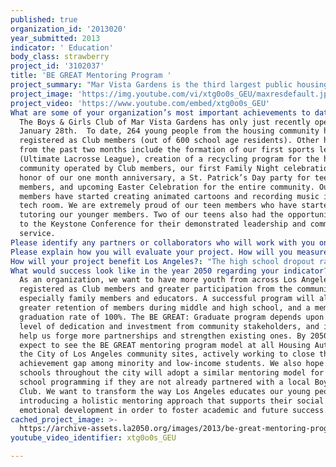 ```yaml
---
published: true
organization_id: '2013020'
year_submitted: 2013
indicator: ' Education'
body_class: strawberry
project_id: '3102037'
title: 'BE GREAT Mentoring Program '
project_summary: "Mar Vista Gardens is the third largest public housing site in the city of Los Angeles and is located in the 5th most crime-ridden neighborhood.  The average household income at Mar Vista Gardens is $1,713 per month, more than half of households live at poverty level, and 67% of adult residents do not have a high school diploma. Currently, 600 school age youth live in this community.\r\n\r\nOur idea is to provide an after-school mentoring program that ensures that all the children in the Mar Vista Gardens community have the opportunity to build successful and productive futures for themselves and their families. The BE GREAT: Graduate program is the Boys & Girls Club’s solution to the low educational attainment rates and cycle of poverty in low-income communities like Mar Vista Gardens. BE GREAT is an evidence-based dropout intervention program that targets young people who are most vulnerable to dropping out of school. The program is based on the University of Minnesota’s Check & Connect model, which is one of 27 dropout intervention programs reviewed by the U.S. Department of Education thus far.  It is proven to have positive effects for keeping youth in school. \r\n\r\nThe Boys & Girls Club of Mar Vista Gardens will implement the BE GREAT: Graduate model to support and encourage academic achievement for young residents, ages 6 to 18 years. The BE GREAT program has three components: \r\n\r\n1)\tMentor-Youth Relationships – Club staff and community volunteers build long-term mentoring relationships with youth by creating an environment of trust and open communication. The goal is to instill in young people the belief that “they can, they want to, and they belong.”\r\n2)\tIntentional Tracking – Club staff watch for warning signs of student withdrawal from school (i.e. attendance, behavior and course failure). As mentors, they work with program participants to develop timely intervention that focuses on reducing negative factors, increasing strengths, problem solving and persistence. \r\n3)\tEnhanced Club-School-Home Partnership and Communication – The Club and local schools work together to share information. The Club proactively reaches out to parents in order to engage them in their children’s education.\r\n\r\nResearch conducted by Boys & Girls Clubs of America suggests that youth who attend program approximately once per week are more likely to demonstrate positive outcomes than those who attend less frequently. In order to ensure that our BE GREAT program is the most effective, we need to incorporate it into a comprehensive youth development program that provides a safe environment and fun, engaging activities. Support from the Goldhirsh Foundation and the LA2050 Challenge would allow us to create an interactive space where youth feel comfortable learning, playing, and building trusting relationships. Resources for an effective BE GREAT program include professional and committed youth development staff, a strong community volunteer program, academic enrichment activities in language arts and STEM subjects, and engaging space for learning, playing and socializing.\r\n\r\nThe Boys & Girls Club of Mar Vista Gardens is still in the process of building and creating the necessary resources to realize our goal of operating a successful BE GREAT: Graduate program. Since we opened on January 28, 2013, more than 250 of the 600 school-age youth who live in the community have registered as Club members. Because membership is also open to youth from the surrounding neighborhood, we have the potential to serve hundreds more young people. The BE GREAT program would provide mentoring for all registered Club members, ensuring that they receive consistent support from caring and trusted adults. Moreover, it fulfills a critical need by addressing social and emotional problems that homework help and tutoring alone do not solve."
project_image: 'https://img.youtube.com/vi/xtg0o0s_GEU/maxresdefault.jpg'
project_video: 'https://www.youtube.com/embed/xtg0o0s_GEU'
What are some of your organization’s most important achievements to date?: >-
  The Boys & Girls Club of Mar Vista Gardens has only just recently opened on
  January 28th.  To date, 264 young people from the housing community have
  registered as Club members (out of 600 school age residents). Other highlights
  from the past two months include the formation of our first sports league
  (Ultimate Lacrosse League), creation of a recycling program for the housing
  community operated by Club members, our first Family Night celebration in
  honor of our one month anniversary, a St. Patrick’s Day party for teen
  members, and upcoming Easter Celebration for the entire community. Our Club
  members have started creating animated cartoons and recording music in our
  tech room. We are extremely proud of our teen members who have started
  tutoring our younger members. Two of our teens also had the opportunity to go
  to the Keystone Conference for their demonstrated leadership and community
  service.
Please identify any partners or collaborators who will work with you on this project.: "Clare Foundation\r\nDel Rey Neighborhood Council\r\nDiDi Hirsh Mental Health\r\nHousing Authority of the City of Los Angeles\r\nJVS – WorkSource\r\nLos Angeles Police Department\r\nLos Angeles Unified School District\r\nLoyola Marymount University\r\nMar Vista Family Center\r\nUCLA Literacy Program\r\nUCLA OneSource\r\nVenice Sill Center\r\nVista-Wrap\r\nVolunteers of America\r\nWestside Regional Center"
Please explain how you will evaluate your project. How will you measure success?: "Club staff will use the following indicators to track the progress of BE GREAT: Graduate participants:\r\n•\tFrequency of attendance\r\n•\tPercent of surveyed members that are performing at grade level (based on age)\r\n•\tHighest level of schooling that members expect to complete\r\n•\tPercent of surveyed members that expect to complete high school\r\n•\tPercent of members that report an optimal Club Experience based on their relationship with a caring adult\r\n•\tExtent to which members feel connected to school as demonstrated through grades, school attendance, and effort and interest in school work.\r\n\r\nEach of these indicators was chosen for its usefulness to either demonstrate or predict a young person’s achievement of one or more positive outcomes. The indicators are research-based and age-appropriate. \r\n\r\nData collection will be conducted through several mechanisms including member self-reporting, partnerships with local schools, and BGCA’s National Youth Outcomes Initiative (NYOI). The NYOI connects our Club member tracking database with the National Outcomes Database, which collects and analyzes member demographics such as attendance, program participation and community service hours. The majority of program indicators will be collected using the National Outcomes Survey, which asks age-appropriate questions about member behaviors and attitudes regarding the Club experience as well as academic achievement, good character and citizenship, and healthy lifestyles. Surveys are available in both English and Spanish."
How will your project benefit Los Angeles?: "The high school dropout rate in Los Angeles County is more than 20%. This rate is even higher for Hispanic and black students and students from low-income households. The community at Mar Vista Gardens, which is 84% Hispanic and has 55% of households living at the federal poverty level, is highly representative of this achievement gap. Through this project, we would be able to establish the BE GREAT program at Mar Vista Gardens as a model for other low-income and public housing communities. In fact, the Housing Authority of the City of Los Angeles (HACLA) plans to use our after-school program, which is built around BE GREAT, as the model for youth programs at all of its housing sites. As a result, the program has the potential to impact nearly 7,000 young HACLA residents, and this number is continuing to grow as HACLA develops more low-income housing sites.\r\n\r\nSpecifically, the BE GREAT model has proven to have the following results for youth participants who complete the program (based on data collected by the Boys & Girls Clubs of America over two years):\r\n•\t54% maintained or improved their school attendance \r\n•\t77% showed a constant or improved grade in reading\r\n•\t74% showed a constant or improved grade in math\r\n•\t56% maintained or improved their behavior at school\r\n•\t98% progressed to the next grade level on time\r\n\r\nBy implementing BE GREAT at Mar Vista Gardens, our ultimate goal is to break the cycle of poverty for families living in the community.  BE GREAT uses strength-based strategies and problem solving techniques to help young people develop the academic, emotional and social skills necessary to succeed in school. Improved academic achievement will encourage students to stay in school and graduate on time, thus increasing opportunities for advancement through college and employment."
What would success look like in the year 2050 regarding your indicator?: >-
  As an organization, we want to have more youth from across Los Angeles
  registered as Club members and greater participation from the community,
  especially family members and educators. A successful program will also mean
  greater retention of members during middle and high school, and a member
  graduation rate of 100%. The BE GREAT: Graduate program depends upon a high
  level of dedication and investment from community stakeholders, and it will
  help us forge more partnerships and strengthen existing ones. By 2050, we
  expect to see the BE GREAT mentoring program model at all Housing Authority of
  the City of Los Angeles community sites, actively working to close the
  achievement gap among minority and low-income students. We also hope that
  schools throughout the city will adopt a similar mentoring model for after
  school programming if they are not already partnered with a local Boys & Girls
  Club. We want to transform the way Los Angeles educates our young people by
  introducing a holistic mentoring approach that supports their social and
  emotional development in order to foster academic and future success.
cached_project_image: >-
  https://archive-assets.la2050.org/images/2013/be-great-mentoring-program/img.youtube.com/vi/xtg0o0s_GEU/maxresdefault.jpg
youtube_video_identifier: xtg0o0s_GEU

---
```

